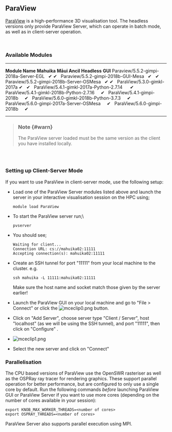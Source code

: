 ParaView
--------

[ParaView](https://www.paraview.org/) is a high-performance 3D
visualisation tool. The headless versions only provide ParaView Server,
which can operate in batch mode, as well as in client-server operation.

 

### Available Modules

  ------------------------------------------- ------------- ---------------- -------------- ---------
  **Module Name**                             **Mahuika**   **Māui Ancil**   **Headless**   **GUI**
  Paraview/5.5.2-gimpi-2018a-Server-EGL                     ✔                ✔               
  Paraview/5.5.2-gimpi-2018b-GUI-Mesa                       ✔                               ✔
  Paraview/5.5.2-gimpi-2018b-Server-OSMesa                  ✔                ✔               
  ParaView/5.3.0-gimkl-2017a                  ✔                              ✔               
  ParaView/5.4.1-gimkl-2017a-Python-2.7.14                                   ✔               
  ParaView/5.4.1-gimkl-2018b-Python-2.7.16                                   ✔               
  ParaView/5.4.1-gimpi-2018b                                                 ✔               
  ParaView/5.6.0-gimkl-2018b-Python-3.7.3                                    ✔               
  ParaView/5.6.0-gimpi-2017a-Server-OSMesa                                   ✔               
  ParaView/5.6.0-gimpi-2018b                                                 ✔               
  ------------------------------------------- ------------- ---------------- -------------- ---------

> ### Note {#warn}
>
> The ParaView server loaded must be the same version as the client you
> have installed locally.

###  

### Setting up Client-Server Mode

If you want to use ParaView in client-server mode, use the following
setup:

-   Load one of the ParaView Server modules listed above and launch the
    server in your interactive visualisation session on the HPC using;

        module load ParaView

<!-- -->

-   To start the ParaView server run;\

        pvserver

-   You should see;

        Waiting for client...
        Connection URL: cs://mahuika02:11111
        Accepting connection(s): mahuika02:11111

<!-- -->

-   Create an SSH tunnel for port \"11111\" from your local machine to
    the cluster. e.g.

        ssh mahuika -L 11111:mahuika02:11111

    Make sure the host name and socket match those given by the server
    earlier!

-   Launch the ParaView GUI on your local machine and go to \"File \>
    Connect\" or click
    the ![mceclip0.png](https://support.nesi.org.nz/hc/article_attachments/360002161075/mceclip0.png) button.
-   Click on \"Add Server\", choose server type \"Client / Server\",
    host \"localhost\" (as we will be using the SSH tunnel), and port
    \"11111\", then click on \"Configure\" .
-   ![mceclip1.png](https://support.nesi.org.nz/hc/article_attachments/360002269756/mceclip1.png)
-   Select the new server and click on \"Connect\"

### Parallelisation

The CPU based versions of ParaView use the OpenSWR rasteriser as well as
the OSPRay ray tracer for rendering graphics. These support parallel
operation for better performance, but are configured to only use a
single core by default. Run the following commands *before* launching
ParaView GUI or ParaView Server if you want to use more cores (depending
on the number of cores available in your session):

    export KNOB_MAX_WORKER_THREADS=<number of cores>
    export OSPRAY_THREADS=<number of cores>

ParaView Server also supports parallel execution using MPI.
